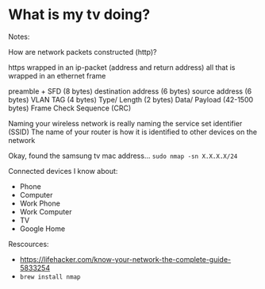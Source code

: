# What is my tv doing?


Notes:

How are network packets constructed (http)?

https wrapped in an ip-packet (address and return address)
all that is wrapped in an ethernet frame

preamble + SFD (8 bytes)
destination address (6 bytes)
source address (6 bytes)
VLAN TAG (4 bytes)
Type/ Length (2 bytes)
Data/ Payload (42-1500 bytes)
Frame Check Sequence (CRC)

Naming your wireless network is really naming the service set identifier (SSID)
The name of your router is how it is identified to other devices on the network


Okay, found the samsung tv mac address...
`sudo nmap -sn X.X.X.X/24`

Connected devices I know about:
- Phone
- Computer
- Work Phone
- Work Computer
- TV
- Google Home


Rescources:
- https://lifehacker.com/know-your-network-the-complete-guide-5833254
- `brew install nmap`

